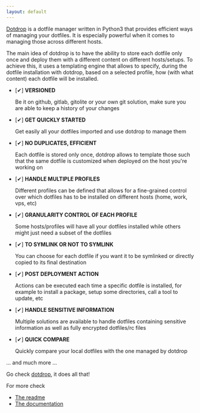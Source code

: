 ```yaml
---
layout: default
---
```


[Dotdrop](https://github.com/deadc0de6/dotdrop) is a dotfile manager written in Python3
that provides efficient ways of managing your dotfiles. It is especially powerful when
it comes to managing those across different hosts.

The main idea of dotdrop is to have the ability to store each dotfile only once and deploy them with a different content on different hosts/setups. To achieve this, it uses a templating engine that allows to specify, during the dotfile installation with dotdrop, based on a selected profile, how (with what content) each dotfile will be installed.

* [✔] **VERSIONED**

  Be it on github, gitlab, gitolite or your own git solution, make
  sure you are able to keep a history of your changes

* [✔] **GET QUICKLY STARTED**

  Get easily all your dotfiles imported and use dotdrop to manage them

* [✔] **NO DUPLICATES, EFFICIENT**

  Each dotfile is stored only once, dotdrop allows to template those
  such that the same dotfile is customized when deployed on the host you're working on

* [✔] **HANDLE MULTIPLE PROFILES**

  Different profiles can be defined that allows for a fine-grained control over which
  dotfiles has to be installed on different hosts (home, work, vps, etc)

* [✔] **GRANULARITY CONTROL OF EACH PROFILE**

  Some hosts/profiles will have all your dotfiles installed while others might just
  need a subset of the dotfiles

* [✔] **TO SYMLINK OR NOT TO SYMLINK**

  You can choose for each dotfile if you want it to be symlinked or
  directly copied to its final destination

* [✔] **POST DEPLOYMENT ACTION**

  Actions can be executed each time a specific dotfile is installed, for
  example to install a package, setup some directories, call a tool to update, etc

* [✔] **HANDLE SENSITIVE INFORMATION**

  Multiple solutions are available to handle dotfiles containing sensitive information
  as well as fully encrypted dotfiles/rc files

* [✔] **QUICK COMPARE**

  Quickly compare your local dotfiles with the one managed by dotdrop

… and much more …

Go check [dotdrop](https://github.com/deadc0de6/dotdrop), it does all that!

For more check

* [The readme](https://github.com/deadc0de6/dotdrop/blob/master/README.md)
* [The documentation](https://dotdrop.readthedocs.io/)

